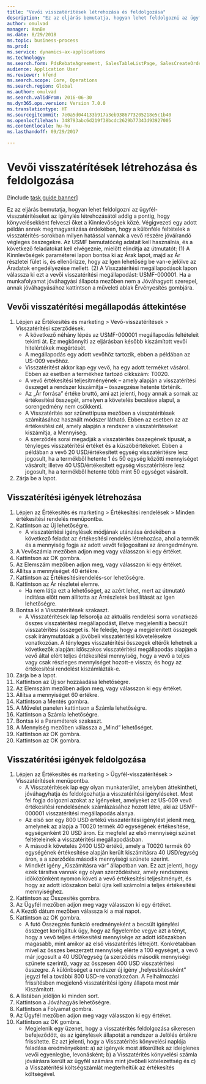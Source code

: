```yaml
--- 
title: "Vevői visszatérítések létrehozása és feldolgozása"
description: "Ez az eljárás bemutatja, hogyan lehet feldolgozni az ügyfél-visszatérítéseket az igénylés létrehozásától addig a pontig, hogy könyvelésekként felveszi őket a Kinnlevőségek közé."
author: omulvad
manager: AnnBe
ms.date: 8/29/2018
ms.topic: business-process
ms.prod: 
ms.service: dynamics-ax-applications
ms.technology: 
ms.search.form: PdsRebateAgreement, SalesTableListPage, SalesCreateOrder, SalesTable, MCRPriceHistory, SalesEditLines,  PdsRebateTableListPage
audience: Application User
ms.reviewer: kfend
ms.search.scope: Core, Operations
ms.search.region: Global
ms.author: omulvad
ms.search.validFrom: 2016-06-30
ms.dyn365.ops.version: Version 7.0.0
ms.translationtype: HT
ms.sourcegitcommit: 7e0a5d044133b917a3eb9386773205218e5c1b40
ms.openlocfilehash: 348793abc6d219f38bcdc2629b77343d93927005
ms.contentlocale: hu-hu
ms.lasthandoff: 09/29/2017

---
```

# <a name="generate-and-process-customer-rebates"></a>Vevői visszatérítések létrehozása és feldolgozása

[!include [task guide banner](../../includes/task-guide-banner.md)]

Ez az eljárás bemutatja, hogyan lehet feldolgozni az ügyfél-visszatérítéseket az igénylés létrehozásától addig a pontig, hogy könyvelésekként felveszi őket a Kinnlevőségek közé. Végigvezeti egy adott példán annak megmagyarázása érdekében, hogy a különféle feltételek a visszatérítés-sorokban milyen hatással vannak a vevő részére jóváírandó végleges összegekre. Az USMF bemutatócég adatait kell használnia, és a következő feladatokat kell elvégeznie, mielőtt elindítja az útmutatót: (1) A Kinnlevőségek paraméterei lapon bontsa ki az Árak lapot, majd az Ár részletei fület is, és ellenőrizze, hogy az Igen lehetőség be van-e jelölve az Áradatok engedélyezése mellett. (2) A Visszatérítési megállapodások lapon válassza ki ezt a vevői visszatérítési megállapodást: USMF-000001. Ha a munkafolyamat jóváhagyási állapota mezőben nem a Jóváhagyott szerepel, annak jóváhagyásához kattintson a műveleti ablak Érvényesítés gombjára.


## <a name="review-a-customer-rebate-agreement"></a>Vevői visszatérítési megállapodás áttekintése
1. Lépjen az Értékesítés és marketing > Vevő-visszatérítések > Visszatérítési szerződések.
    * A következő néhány lépés az USMF-000001 megállapodás feltételeit tekinti át. Ez megkönnyíti az eljárásban később kiszámított vevői hitelértékek megértését.  
    * A megállapodás egy adott vevőhöz tartozik, ebben a példában az US-009 vevőhöz.  
    * Visszatérítést akkor kap egy vevő, ha egy adott terméket vásárol. Ebben az esetben a termékhez tartozó cikkszám: T0020.   
    * A vevő értékesítési teljesítményének – amely alapján a visszatérítési összeget a rendszer kiszámítja – összegzése hetente történik.  
    * Az „Ár forrása” értéke bruttó, ami azt jelenti, hogy annak a sornak az értékesítési összegét, amelyen a követelés becslése alapul, a sorengedmény nem csökkenti.  
    * A Visszatérítés sor szünettípusa mezőben a visszatérítések számításához használt módszer látható. Ebben az esetben az az értékesítési cél, amely alapján a rendszer a visszatérítéseket kiszámítja, a Mennyiség.   
    * A szerződés sorai megadják a visszatérítés összegének típusát, a tényleges visszatérítési értéket és a küszöbértékeket. Ebben a példában a vevő 20 USD/értékesített egység visszatérítésre lesz jogosult, ha a termékből hetente 1 és 50 egység közötti mennyiséget vásárolt; illetve 40 USD/értékesített egység visszatérítésre lesz jogosult, ha a termékből hetente több mint 50 egységet vásárolt.  
2. Zárja be a lapot.

## <a name="generate-rebate-claims"></a>Visszatérítési igények létrehozása
1. Lépjen az Értékesítés és marketing > Értékesítési rendelések > Minden értékesítési rendelés menüpontba.
2. Kattintson az Új lehetőségre.
    * A visszatérítési igénylések módjának utánzása érdekében a következő feladat az értékesítési rendelés létrehozása, ahol a termék és a mennyiség fogja az adott vevőt feljogosítani az árengedményre.  
3. A Vevőszámla mezőben adjon meg vagy válasszon ki egy értéket.
4. Kattintson az OK gombra.
5. Az Elemszám mezőben adjon meg, vagy válasszon ki egy értéket.
6. Állítsa a mennyiséget 40 értékre.
7. Kattintson az Értékesítésirendelés-sor lehetőségre.
8. Kattintson az Ár részletei elemre.
    * Ha nem látja ezt a lehetőséget, az azért lehet, mert az útmutató indítása előtt nem állította az Árrészletek beállítását az Igen lehetőségre.  
9. Bontsa ki a Visszatérítések szakaszt.
    * A Visszatérítések lap felsorolja az aktuális rendelési sorra vonatkozó összes visszatérítési megállapodást, illetve megjeleníti a becsült visszatérítési összeget is. Ne feledje, hogy a megjelenített összegek csak iránymutatóak a jövőbeli visszatérítési követelésekre vonatkozóan. A tényleges visszatérítési összegek eltérők lehetnek a következők alapján: időszakos visszatérítési megállapodás alapján a vevő által elért teljes értékesítési mennyiség, hogy a vevő a teljes vagy csak részleges mennyiséget hozott-e vissza; és hogy az értékesítési rendelést kiszámlázták-e.  
10. Zárja be a lapot.
11. Kattintson az Új sor hozzáadása lehetőségre.
12. Az Elemszám mezőben adjon meg, vagy válasszon ki egy értéket.
13. Állítsa a mennyiséget 60 értékre.
14. Kattintson a Mentés gombra.
15. A Művelet panelen kattintson a Számla lehetőségre.
16. Kattintson a Számla lehetőségre.
17. Bontsa ki a Paraméterek szakaszt.
18. A Mennyiség mezőben válassza a „Mind” lehetőséget.
19. Kattintson az OK gombra.
20. Kattintson az OK gombra.

## <a name="process-rebate-claims"></a>Visszatérítési igények feldolgozása
1. Lépjen az Értékesítés és marketing > Ügyfél-visszatérítések > Visszatérítések menüpontba.
    * A Visszatérítések lap egy olyan munkaterület, amelyben áttekintheti, jóváhagyhatja és feldolgozhatja a visszatérítési igényléseket. Most fel fogja dolgozni azokat az igényeket, amelyeket az US-009 vevő értékesítési rendelésének számlázásához hozott létre, aki az USMF-000001 visszatérítési megállapodás alanya.   
    * Az első sor egy 800 USD értékű visszatérítési igénylést jelenít meg, amelynek az alapja a T0020 termék 40 egységének értékesítése, egységenként 20 USD áron. Ez megfelel az első mennyiségi szünet feltételeinek a visszatérítési megállapodásban.  
    * A második követelés 2400 USD értékű, amely a T0020 termék 60 egységének értékesítése alapján került kiszámításra 40 USD/egység áron, a a szerződés második mennyiségi szünete szerint.  
    * Mindkét igény „Kiszámításra vár” állapotban van. Ez azt jelenti, hogy ezek társítva vannak egy olyan szerződéshez, amely rendszeres időközönként nyomon követi a vevő értékesítési teljesítményét, és hogy az adott időszakon belül újra kell számolni a teljes értékesítési mennyiséghez.   
2. Kattintson az Összesítés gombra.
3. Az Ügyfél mezőben adjon meg vagy válasszon ki egy értéket.
4. A Kezdő dátum mezőben válassza ki a mai napot.
5. Kattintson az OK gombra.
    * A futó Összegzés funkció eredményeként a becsült igénylési összeget korrigáltuk úgy, hogy az figyelembe vegye azt a tényt, hogy a vevő teljes értékesítési mennyisége az adott időszakban magasabb, mint amikor az első visszatérítés létrejött. Konkrétabban mivel az összes beszerzett mennyiség elérte a 100 egységet, a vevő már jogosult a 40 USD/egység (a szerződés második mennyiségi szünete szerinti), vagy az összesen 400 USD visszatérítési összegre. A különbséget a rendszer új igény „helyesbítéseként” jegyzi fel a további 800 USD-re vonatkozóan. A Felhalmozási frissítésben megjelenő visszatérítési igény állapota most már Kiszámított.   
6. A listában jelöljön ki minden sort.
7. Kattintson a Jóváhagyás lehetőségre.
8. Kattintson a Folyamat gombra.
9. Az Ügyfél mezőben adjon meg vagy válasszon ki egy értéket.
10. Kattintson az OK gombra.
    * Megjelenik egy üzenet, hogy a visszatérítés feldolgozása sikeresen befejeződött, és az igénylések állapotát a rendszer a Jelölés értékre frissítette. Ez azt jelenti, hogy a Visszatérítés könyvelési naplója feladása eredményeként: a) az igények most átkerültek az ideiglenes vevői egyenlegbe, levonásként; b) a Visszatérítés könyvelési számla jóváírásra került az ügyfél számára mint jövőbeli kötelezettség és c) a Visszatérítési költségszámlát megterheltük az értékesítés költségével.   


